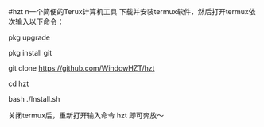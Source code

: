 #hzt n一个简便的Terux计算机工具
下载并安装termux软件，然后打开termux依次输入以下命令：

pkg upgrade

pkg install git

git clone https://github.com/WindowHZT/hzt

cd hzt

bash ./Install.sh

关闭termux后，重新打开输入命令 hzt 即可奔放～
